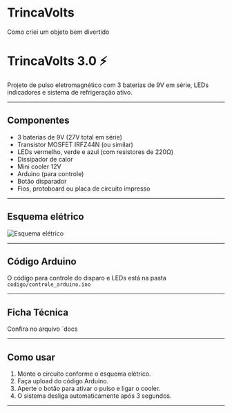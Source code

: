 # TrincaVolts
Como criei um objeto bem divertido 
# TrincaVolts 3.0 ⚡️

Projeto de pulso eletromagnético com 3 baterias de 9V em série, LEDs indicadores e sistema de refrigeração ativo.

---

## Componentes

- 3 baterias de 9V (27V total em série)
- Transistor MOSFET IRFZ44N (ou similar)
- LEDs vermelho, verde e azul (com resistores de 220Ω)
- Dissipador de calor
- Mini cooler 12V
- Arduino (para controle)
- Botão disparador
- Fios, protoboard ou placa de circuito impresso

---

## Esquema elétrico

<!-- Substitua pelo caminho da imagem do esquema -->

![Esquema elétrico](./esquemas/esquema_eletrico.png)

---

## Código Arduino

O código para controle do disparo e LEDs está na pasta `codigo/controle_arduino.ino`

---

## Ficha Técnica

Confira no arquivo `docs

---

## Como usar

1. Monte o circuito conforme o esquema elétrico.
2. Faça upload do código Arduino.
3. Aperte o botão para ativar o pulso e ligar o cooler.
4. O sistema desliga automaticamente após 3 segundos.

---
